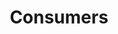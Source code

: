 ---
title: Consumers
longTitle: 'Consumers'
tags:
- gccommon
french:
- "[[Consommateur]]"
relatedTerm:
- "[[Consumer protection]]"
- "[[Consumerism]]"
- "[[Buyers]]"
---